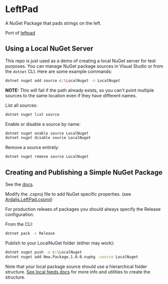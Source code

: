 # LeftPad

A NuGet Package that pads strings on the left.

Port of [leftpad](https://github.com/left-pad/left-pad/blob/master/index.js)

## Using a Local NuGet Server

This repo is just used as a demo of creating a local NuGet server for test purposes. You can manage NuGet package sources in Visual Studio or from the `dotnet` CLI. Here are some example commands:

```bash
dotnet nuget add source c:\LocalNuget -n LocalNuget
```

**NOTE:** This will fail if the path already exists, so you can't point multiple sources to the same location even if they have different names.

List all sources:

```bash
dotnet nuget list source
```

Enable or disable a source by name:

```bash
dotnet nuget enable source LocalNuget
dotnet nuget disable source LocalNuget
```

Remove a source entirely:

```bash
dotnet nuget remove source LocalNuget
```

## Creating and Publishing a Simple NuGet Package

See the [docs](https://learn.microsoft.com/en-us/nuget/quickstart/create-and-publish-a-package-using-the-dotnet-cli).

Modify the .csproj file to add NuGet specific properties. (see [Ardalis.LeftPad.csproj](Ardalis.LeftPad/Ardalis.LeftPad.csproj))

For production releaes of packages you should always specify the Release configuration.

From the CLI:

```bash
dotnet pack -c Release
```

Publish to your LocalNuGet folder (either may work):

```bash
dotnet nuget push -o c:\LocalNuget
dotnet nuget add New.Package.1.0.0.nupkg -source LocalNuget
```

Note that your local package source should use a hierarchical folder structure. [See local feeds docs](https://learn.microsoft.com/en-us/nuget/hosting-packages/local-feeds) for more info and utilities to create the structure.

